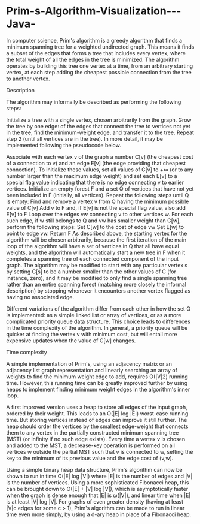 # Prim-s-Algorithm-Visualization---Java-
In computer science, Prim's algorithm is a greedy algorithm that finds a minimum spanning tree for a weighted undirected graph. This means it finds a subset of the edges that forms a tree that includes every vertex, where the total weight of all the edges in the tree is minimized. The algorithm operates by building this tree one vertex at a time, from an arbitrary starting vertex, at each step adding the cheapest possible connection from the tree to another vertex.

Description

The algorithm may informally be described as performing the following steps:

Initialize a tree with a single vertex, chosen arbitrarily from the graph.
Grow the tree by one edge: of the edges that connect the tree to vertices not yet in the tree, find the minimum-weight edge, and transfer it to the tree.
Repeat step 2 (until all vertices are in the tree).
In more detail, it may be implemented following the pseudocode below.

Associate with each vertex v of the graph a number C[v] (the cheapest cost of a connection to v) and an edge E[v] (the edge providing that cheapest connection). To initialize these values, set all values of C[v] to +∞ (or to any number larger than the maximum edge weight) and set each E[v] to a special flag value indicating that there is no edge connecting v to earlier vertices.
Initialize an empty forest F and a set Q of vertices that have not yet been included in F (initially, all vertices).
Repeat the following steps until Q is empty:
Find and remove a vertex v from Q having the minimum possible value of C[v]
Add v to F and, if E[v] is not the special flag value, also add E[v] to F
Loop over the edges vw connecting v to other vertices w. For each such edge, if w still belongs to Q and vw has smaller weight than C[w], perform the following steps:
Set C[w] to the cost of edge vw
Set E[w] to point to edge vw.
Return F
As described above, the starting vertex for the algorithm will be chosen arbitrarily, because the first iteration of the main loop of the algorithm will have a set of vertices in Q that all have equal weights, and the algorithm will automatically start a new tree in F when it completes a spanning tree of each connected component of the input graph. The algorithm may be modified to start with any particular vertex s by setting C[s] to be a number smaller than the other values of C (for instance, zero), and it may be modified to only find a single spanning tree rather than an entire spanning forest (matching more closely the informal description) by stopping whenever it encounters another vertex flagged as having no associated edge.

Different variations of the algorithm differ from each other in how the set Q is implemented: as a simple linked list or array of vertices, or as a more complicated priority queue data structure. This choice leads to differences in the time complexity of the algorithm. In general, a priority queue will be quicker at finding the vertex v with minimum cost, but will entail more expensive updates when the value of C[w] changes.

Time complexity

A simple implementation of Prim's, using an adjacency matrix or an adjacency list graph representation and linearly searching an array of weights to find the minimum weight edge to add, requires O(|V|2) running time. However, this running time can be greatly improved further by using heaps to implement finding minimum weight edges in the algorithm's inner loop.

A first improved version uses a heap to store all edges of the input graph, ordered by their weight. This leads to an O(|E| log |E|) worst-case running time. But storing vertices instead of edges can improve it still further. The heap should order the vertices by the smallest edge-weight that connects them to any vertex in the partially constructed minimum spanning tree (MST) (or infinity if no such edge exists). Every time a vertex v is chosen and added to the MST, a decrease-key operation is performed on all vertices w outside the partial MST such that v is connected to w, setting the key to the minimum of its previous value and the edge cost of (v,w).

Using a simple binary heap data structure, Prim's algorithm can now be shown to run in time O(|E| log |V|) where |E| is the number of edges and |V| is the number of vertices. Using a more sophisticated Fibonacci heap, this can be brought down to O(|E| + |V| log |V|), which is asymptotically faster when the graph is dense enough that |E| is ω(|V|), and linear time when |E| is at least |V| log |V|. For graphs of even greater density (having at least |V|c edges for some c > 1), Prim's algorithm can be made to run in linear time even more simply, by using a d-ary heap in place of a Fibonacci heap.
